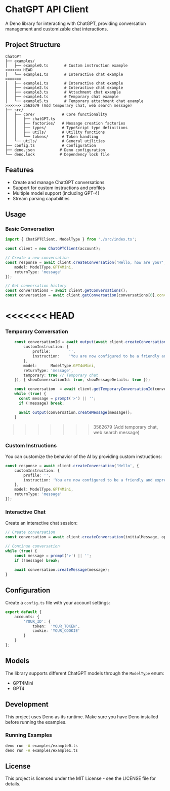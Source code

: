 # ChatGPT API Client

A Deno library for interacting with ChatGPT, providing conversation management and customizable chat interactions.

## Project Structure

```
ChatGPT
├── examples/
│   ├── example0.ts       # Custom instruction example
<<<<<<< HEAD
│   └── example1.ts       # Interactive chat example
=======
│   ├── example1.ts       # Interactive chat example
│   ├── example2.ts       # Interactive chat example
│   ├── example3.ts       # Attachment chat example
│   ├── example4.ts       # Temporary chat example
│   └── example5.ts       # Temporary attachment chat example
>>>>>>> 3562679 (Add temporary chat, web search message)
├── src/
│   ├── core/            # Core functionality
│   │   ├── chatGPT.ts
│   │   ├── factories/   # Message creation factories
│   │   ├── types/       # TypeScript type definitions
│   │   ├── utils/       # Utility functions
│   │   └── tokens/      # Token handling
│   └── utils/           # General utilities
├── config.ts            # Configuration
├── deno.json           # Deno configuration
└── deno.lock           # Dependency lock file
```

## Features

- Create and manage ChatGPT conversations
- Support for custom instructions and profiles
- Multiple model support (including GPT-4)
- Stream parsing capabilities

## Usage

### Basic Conversation

```typescript
import { ChatGPTClient, ModelType } from './src/index.ts';

const client = new ChatGPTClient(account);

// Create a new conversation
const response = await client.createConversation('Hello, how are you?', {
    model: ModelType.GPT4Mini,
    returnType: 'message'
});

// Get conversation history
const conversations = await client.getConversations();
const conversation = await client.getConversation(conversations[0].conversationId);
```

<<<<<<< HEAD
=======
### Temporary Conversation

```typescript
    const conversationId = await output(await client.createConversation('Hello, how are you?', {
        customInstruction: {
            profile:        '',
            instruction:    'You are now configured to be a friendly and expressive AI assistant.'
        },
        model:      ModelType.GPT4oMini,
        returnType: 'message',
        temporary: true // Temporary chat
    }), { showConversationId: true, showMessageDetails: true });

    const conversation  = await client.getTemporaryConversationId(conversationId);
    while (true) {
      const message = prompt('>') || '';
      if (!message) break;

      await output(conversation.createMessage(message));
    }
```

>>>>>>> 3562679 (Add temporary chat, web search message)
### Custom Instructions

You can customize the behavior of the AI by providing custom instructions:

```typescript
const response = await client.createConversation('Hello', {
    customInstruction: {
        profile: '',
        instruction: 'You are now configured to be a friendly and expressive AI assistant...'
    },
    model: ModelType.GPT4Mini,
    returnType: 'message'
});
```

### Interactive Chat

Create an interactive chat session:

```typescript
// Create conversation
const conversation = await client.createConversation(initialMessage, options);

// Continue conversation
while (true) {
    const message = prompt('>') || '';
    if (!message) break;
    
    await conversation.createMessage(message);
}
```

## Configuration

Create a `config.ts` file with your account settings:

```typescript
export default {
    accounts: {
        'YOUR_ID': {
            token:  'YOUR_TOKEN',
            cookie: 'YOUR_COOKIE'
        }
    }
};
```

## Models

The library supports different ChatGPT models through the `ModelType` enum:
- GPT4Mini
- GPT4

## Development

This project uses Deno as its runtime. Make sure you have Deno installed before running the examples.

### Running Examples

```bash
deno run -A examples/example0.ts
deno run -A examples/example1.ts
```

## License

This project is licensed under the MIT License - see the LICENSE file for details.